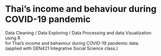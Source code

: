 # Thai’s income and behaviour during COVID-19 pandemic 
Data Cleaning / Data Exploring / Data Processing and data Visualization using R
</br> for Thai’s income and behaviour during COVID-19 pandemic data. 
</br> (applied with GEN421 Integrative Social Science class.)
